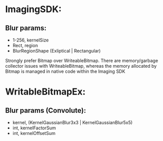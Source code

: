 

# ImagingSDK: 
## Blur params:
- 1-256, kernelSize
- Rect, region
- BlurRegionShape (Exliptical | Rectangular)

Strongly prefer Bitmap over WriteableBitmap. There are memory/garbage collector issues with WriteableBitmap, whereas the memory allocated by Bitmap is managed in native code within the Imaging SDK


# WritableBitmapEx:
## Blur params (Convolute):
- kernel, (KernelGaussianBlur3x3 | KernelGaussianBlur5x5)
- int, kernelFactorSum
- int, kernelOffsetSum